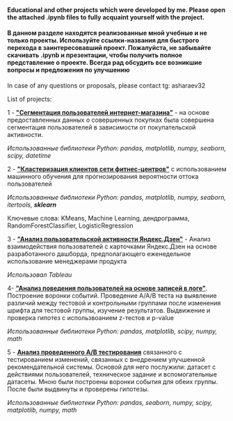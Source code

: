 
#### Educational and other projects which were developed by me. Please open the attached .ipynb files to fully acquaint yourself with the project. ###

#### В данном разделе находятся реализованные мной учебные и не только проекты. Используйте ссылки-названия для быстрого перехода в заинтересовавший проект. Пожалуйста, не забывайте скачивать .ipynb и презентации, чтобы получить полное представление о проекте. Всегда рад обсудить все возникшие вопросы и предложения по улучшению ###

In case of any questions or proposals, please contact tg: asharaev32

List of projects:

1 - <a href="https://github.com/asharaev32/asharaev32_portfolio/tree/main/%D0%A1%D0%B5%D0%B3%D0%BC%D0%B5%D0%BD%D1%82%D0%B0%D1%86%D0%B8%D1%8F%20%D0%BF%D0%BE%D0%BB%D1%8C%D0%B7%D0%BE%D0%B2%D0%B0%D1%82%D0%B5%D0%BB%D0%B5%D0%B9%20%D0%B8%D0%BD%D1%82%D0%B5%D1%80%D0%BD%D0%B5%D1%82-%D0%BC%D0%B0%D0%B3%D0%B0%D0%B7%D0%B8%D0%BD%D0%B0" target="_blank">**"Сегментация пользователей интернет-магазина"**</a> - на основе предоставленных данных о совершенных покупках была совершена сегментация пользователей в зависимости от покупательской активности.

*Использованные библиотеки Python: pandas, matplotlib, numpy, seaborn, scipy, datetime*



2 - <a href="https://github.com/asharaev32/asharaev32_portfolio/tree/main/%D0%9A%D0%BB%D0%B0%D1%81%D1%82%D0%B5%D1%80%D0%B8%D0%B7%D0%B0%D1%86%D0%B8%D1%8F%20%D0%BA%D0%BB%D0%B8%D0%B5%D0%BD%D1%82%D0%BE%D0%B2%20%D1%84%D0%B8%D1%82%D0%BD%D0%B5%D1%81%20%D1%86%D0%B5%D0%BD%D1%82%D1%80%D0%B0%20%D1%81%20%D0%B8%D1%81%D0%BF%D0%BE%D0%BB%D1%8C%D0%B7%D0%BE%D0%B2%D0%B0%D0%BD%D0%B8%D0%B5%D0%BC%20%D0%BC%D0%B0%D1%88%D0%B8%D0%BD%D0%BD%D0%BE%D0%B3%D0%BE%20%D0%BE%D0%B1%D1%83%D1%87%D0%B5%D0%BD%D0%B8%D1%8F" target="_blank">**"Кластеризация клиентов сети фитнес-центров"**</a> с использованием машинного обучения для прогнозирования вероятности оттока пользователей

*Использованные библиотеки Python: pandas, matplotlib, numpy, seaborn, itertools, **sklearn***

Ключевые слова: KMeans, Machine Learning, дендрограмма, RandomForestClassifier, LogisticRegression


3 - <a href="https://github.com/asharaev32/asharaev32_portfolio/tree/main/%D0%90%D0%BD%D0%B0%D0%BB%D0%B8%D0%B7%20%D0%BF%D0%BE%D0%BB%D1%8C%D0%B7%D0%BE%D0%B2%D0%B0%D1%82%D0%B5%D0%BB%D1%8C%D1%81%D0%BA%D0%BE%D0%B9%20%D0%B0%D0%BA%D1%82%D0%B8%D0%B2%D0%BD%D0%BE%D1%81%D1%82%D0%B8%20%D0%AF%D0%BD%D0%B4%D0%B5%D0%BA%D1%81.%D0%94%D0%B7%D0%B5%D0%BD" target="_blank">**"Анализ пользовательской активности Яндекс.Дзен"**</a> - Анализ взаимодействия пользователей с карточками Яндекс.Дзен на основе разработанного дашборда, предполагающего еженедельное использование менеджерами продукта

*Использовал Tableau*

4- <a href="https://github.com/asharaev32/asharaev32_portfolio/tree/main/%D0%90%D0%BD%D0%B0%D0%BB%D0%B8%D0%B7%20%D0%BF%D0%BE%D0%B2%D0%B5%D0%B4%D0%B5%D0%BD%D0%B8%D1%8F%20%D0%BF%D0%BE%D0%BB%D1%8C%D0%B7%D0%BE%D0%B2%D0%B0%D1%82%D0%B5%D0%BB%D0%B5%D0%B9%20%D0%BC%D0%BE%D0%B1%D0%B8%D0%BB%D1%8C%D0%BD%D0%BE%D0%B3%D0%BE%20%D0%BF%D1%80%D0%B8%D0%BB%D0%BE%D0%B6%D0%B5%D0%BD%D0%B8%D1%8F" target="_blank">**"Анализ поведения пользователей на основе записей в логе"**</a>. Построение воронки событий. Проведение А/А/B теста на выявление различий между тестовой и контрольными группами после изменения шрифта для тестовой группы, изучение результатов. Выдвижение и проверка гипотез с использвоанием z-тестов и p-value

*Использованные библиотеки Python: pandas, matplotlib, scipy, numpy, math*

5 - <a href="https://github.com/asharaev32/asharaev32_portfolio/tree/main/%D0%90-%D0%92%20%D1%82%D0%B5%D1%81%D1%82.%20%D0%90%D0%BD%D0%B0%D0%BB%D0%B8%D0%B7%20%D1%80%D0%B5%D0%B7%D1%83%D0%BB%D1%8C%D1%82%D0%B0%D1%82%D0%BE%D0%B2" target="_blank">**Анализ проведенного А/В тестирования**</a> связанного с тестированием изменений, связанных с внедрением улучшенной рекомендательной системы. Основой для него послужили: датасет с действиями пользователей, техническое задание и вспомогательные датасеты. Мною были построены воронки события для обеих группы. После были выдвинуты и проверены гипотезы.

*Использованные библиотеки Python: pandas, seaborn, numpy, scipy, matplotlib, numpy, math*
